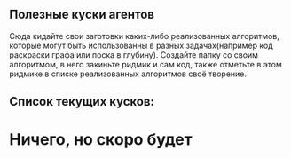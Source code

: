 ## Полезные куски агентов
Сюда кидайте свои заготовки каких-либо реализованных алгоритмов, которые могут быть использованны в разных задачах(например код раскраски графа или поска в глубину).
Создайте папку со своим алгоритмом, в него закиньте ридмик и сам код, также отметьте в этом ридмике в списке реализованных алгоритмов своё творение.

## Список текущих кусков:
# Ничего, но скоро будет